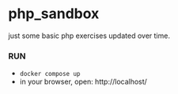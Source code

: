 # php_sandbox
just some basic php exercises updated over time.

### RUN
* `docker compose up`
* in your browser, open: http://localhost/
